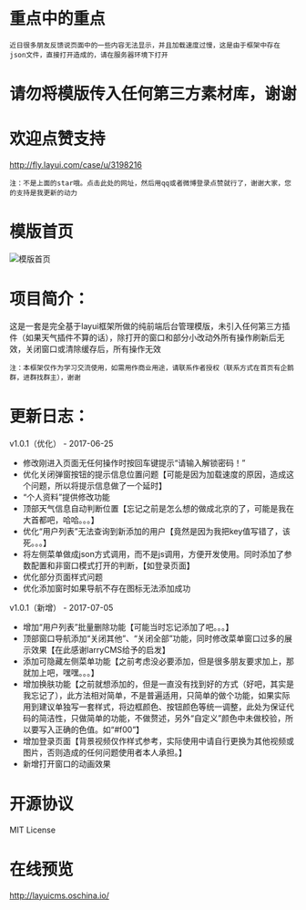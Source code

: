 # 重点中的重点
```
近日很多朋友反馈说页面中的一些内容无法显示，并且加载速度过慢，这是由于框架中存在json文件，直接打开造成的，请在服务器环境下打开
```

# 请勿将模版传入任何第三方素材库，谢谢

# 欢迎点赞支持
http://fly.layui.com/case/u/3198216
```
注：不是上面的star哦。点击此处的网址，然后用qq或者微博登录点赞就行了，谢谢大家，您的支持是我更新的动力
```

# 模版首页
![模版首页](https://git.oschina.net/uploads/images/2017/0719/161612_e86af39e_1404064.jpeg "模版首页")

# 项目简介：
这是一套是完全基于layui框架所做的纯前端后台管理模版，未引入任何第三方插件（如果天气插件不算的话），除打开的窗口和部分小改动外所有操作刷新后无效，关闭窗口或清除缓存后，所有操作无效
```
注：本框架仅作为学习交流使用，如需用作商业用途，请联系作者授权（联系方式在首页有企鹅群，进群找群主），谢谢
```

# 更新日志：
v1.0.1（优化） - 2017-06-25
* 修改刚进入页面无任何操作时按回车键提示“请输入解锁密码！”
* 优化关闭弹窗按钮的提示信息位置问题【可能是因为加载速度的原因，造成这个问题，所以将提示信息做了一个延时】
* “个人资料”提供修改功能
* 顶部天气信息自动判断位置【忘记之前是怎么想的做成北京的了，可能是我在大首都吧，哈哈。。。】
* 优化“用户列表”无法查询到新添加的用户【竟然是因为我把key值写错了，该死。。。】
* 将左侧菜单做成json方式调用，而不是js调用，方便开发使用。同时添加了参数配置和非窗口模式打开的判断，【如登录页面】
* 优化部分页面样式问题
* 优化添加窗时如果导航不存在图标无法添加成功

v1.0.1（新增） - 2017-07-05
* 增加“用户列表”批量删除功能【可能当时忘记添加了吧。。。】
* 顶部窗口导航添加“关闭其他”、“关闭全部”功能，同时修改菜单窗口过多的展示效果【在此感谢larryCMS给予的启发】
* 添加可隐藏左侧菜单功能【之前考虑没必要添加，但是很多朋友要求加上，那就加上吧，嘿嘿。。。】
* 增加换肤功能【之前就想添加的，但是一直没有找到好的方式（好吧，其实是我忘记了），此方法相对简单，不是普遍适用，只简单的做个功能，如果实际用到建议单独写一套样式，将边框颜色、按钮颜色等统一调整，此处为保证代码的简洁性，只做简单的功能，不做赘述，另外“自定义”颜色中未做校验，所以要写入正确的色值。如“#f00”】
* 增加登录页面【背景视频仅作样式参考，实际使用中请自行更换为其他视频或图片，否则造成的任何问题使用者本人承担。】
* 新增打开窗口的动画效果

# 开源协议
MIT License

# 在线预览
http://layuicms.oschina.io/
